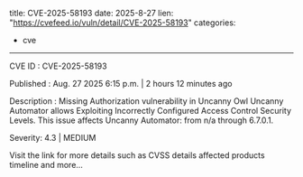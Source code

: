  
title: CVE-2025-58193
date: 2025-8-27
lien: "https://cvefeed.io/vuln/detail/CVE-2025-58193"
categories:
  - cve
---

CVE ID : CVE-2025-58193

Published :  Aug. 27
2025
6:15 p.m. | 2 hours
12 minutes ago

Description : Missing Authorization vulnerability in Uncanny Owl Uncanny Automator allows Exploiting Incorrectly Configured Access Control Security Levels. This issue affects Uncanny Automator: from n/a through 6.7.0.1.

Severity: 4.3 | MEDIUM

Visit the link for more details
such as CVSS details
affected products
timeline
and more...

